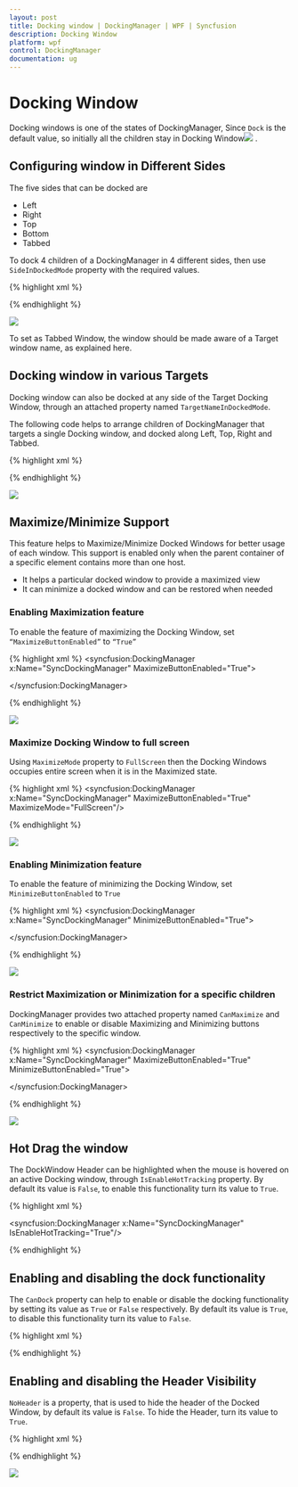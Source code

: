 ```yaml
---
layout: post
title: Docking window | DockingManager | WPF | Syncfusion
description: Docking Window
platform: wpf
control: DockingManager
documentation: ug
---
```

# Docking Window

Docking windows is one of the states of DockingManager, Since `Dock` is the default value, so initially all the children stay in Docking Window![](DockingWindow_images/DockingWindow_img1.jpeg)
.

## Configuring window in Different Sides

The five sides that can be docked are 

* Left
* Right
* Top
* Bottom
* Tabbed

To dock 4 children of a DockingManager in 4 different sides, then use `SideInDockedMode` property with the required values.

{% highlight xml %}
<ContentControl x:Name="DockingWindow1" syncfusion:DockingManager.Header="Docking Left" syncfusion:DockingManager.SideInDockedMode= "Left" />

<ContentControl x:Name="DockingWindow2" syncfusion:DockingManager.Header="Docking Top"  syncfusion:DockingManager.SideInDockedMode= "Top"/>

<ContentControl x:Name="DockingWindow3" syncfusion:DockingManager.Header="Docking Right"  syncfusion:DockingManager.SideInDockedMode= "Right"/>

<ContentControl x:Name="DockingWindow4" syncfusion:DockingManager.Header="Docking Bottom"  syncfusion:DockingManager.SideInDockedMode="Bottom" />



{% endhighlight %}

![](DockingWindow_images/DockingWindow_img2.jpeg)


To set as Tabbed Window, the window should be made aware of a Target window name, as explained here. 

## Docking window in various Targets 

Docking window can also be docked at any side of the Target Docking Window, through an attached property named `TargetNameInDockedMode`. 

The following code helps to arrange children of DockingManager that targets a single Docking window, and docked along Left, Top, Right and Tabbed.

{% highlight xml %}
<ContentControl x:Name="DockingWindow1" syncfusion:DockingManager.Header="Targeted Window" />

<ContentControl x:Name="DockingWindow2" syncfusion:DockingManager.Header="Top"  syncfusion:DockingManager.SideInDockedMode= "Top" syncfusion:DockingManager.TargetNameInDockedMode="DockingWindow1"/><!--Targeted to Docking indow1 on Top Side-->

<ContentControl x:Name="DockingWindow3" syncfusion:DockingManager.Header="Right"  syncfusion:DockingManager.SideInDockedMode= "Right" syncfusion:DockingManager.TargetNameInDockedMode="DockingWindow1"/> <!--Targeted to DockingWindow1 on Right Side-->

<ContentControl x:Name="DockingWindow4" syncfusion:DockingManager.Header="Left"  syncfusion:DockingManager.SideInDockedMode="Left" syncfusion:DockingManager.TargetNameInDockedMode="DockingWindow1"/><!--Targeted to DockingWindow1 on Left Side-->

<ContentControl x:Name="DockingWindow5" syncfusion:DockingManager.Header="Tabbed"  syncfusion:DockingManager.SideInDockedMode="Tabbed" syncfusion:DockingManager.TargetNameInDockedMode="DockingWindow1"/><!--Targeted to DockingWindow to tab-->      



{% endhighlight %}

![](DockingWindow_images/DockingWindow_img3.jpeg)


## Maximize/Minimize Support

This feature helps to Maximize/Minimize Docked Windows for better usage of each window. This support is enabled only when the parent container of a specific element contains more than one host.

* It helps a particular docked window to provide a maximized view
* It can minimize a docked window and can be restored when needed

### Enabling Maximization feature


To enable the feature of maximizing the Docking Window, set `“MaximizeButtonEnabled”` to `“True”`

{% highlight xml %}
<syncfusion:DockingManager x:Name="SyncDockingManager" MaximizeButtonEnabled="True">

<ContentControl x:Name="SolutionExplorer" syncfusion:DockingManager.Header="Solution Explorer"/>

<ContentControl x:Name="ToolBox" syncfusion:DockingManager.Header="Toolbox"/>

</syncfusion:DockingManager>



{% endhighlight %}

![](DockingWindow_images/DockingWindow_img4.jpeg)


### Maximize Docking Window to full screen

Using `MaximizeMode` property to `FullScreen` then the Docking Windows occupies entire screen when it is in the Maximized state.

{% highlight xml %}
<syncfusion:DockingManager x:Name="SyncDockingManager" MaximizeButtonEnabled="True" MaximizeMode="FullScreen"/>



{% endhighlight %}

![](DockingWindow_images/DockingWindow_img5.jpeg)


### Enabling Minimization feature

To enable the feature of minimizing the Docking Window, set `MinimizeButtonEnabled` to `True`

{% highlight xml %}
<syncfusion:DockingManager x:Name="SyncDockingManager" MinimizeButtonEnabled="True">

<ContentControl x:Name="SolutionExplorer" syncfusion:DockingManager.Header="Solution Explorer"/>

<ContentControl x:Name="ToolBox" syncfusion:DockingManager.Header="Toolbox"/>

</syncfusion:DockingManager>



{% endhighlight %}

![](DockingWindow_images/DockingWindow_img6.jpeg)

### Restrict Maximization or Minimization for a specific children

DockingManager provides two attached property named `CanMaximize` and `CanMinimize` to enable or disable Maximizing and Minimizing buttons respectively to the specific window.

{% highlight xml %}
<syncfusion:DockingManager x:Name="SyncDockingManager"  MaximizeButtonEnabled="True" MinimizeButtonEnabled="True">

<ContentControl x:Name="SolutionExplorer" syncfusion:DockingManager.Header="Solution Explorer" syncfusion:DockingManager.CanMinimize="False" />

<ContentControl x:Name="ToolBox" syncfusion:DockingManager.Header="Toolbox" syncfusion:DockingManager.CanMaximize="False"/>

</syncfusion:DockingManager>



{% endhighlight %}

![](DockingWindow_images/DockingWindow_img7.jpeg)


## Hot Drag the window

The DockWindow Header can be highlighted when the mouse is hovered on an active Docking window, through `IsEnableHotTracking` property. By default its value is `False`, to enable this functionality turn its value to `True`.

{% highlight xml %}


<syncfusion:DockingManager x:Name="SyncDockingManager" IsEnableHotTracking="True"/>





{% endhighlight %}

## Enabling and disabling the dock functionality

The `CanDock` property can help to enable or disable the docking functionality by setting its value as `True` or `False` respectively. By default its value is `True`, to disable this functionality turn its value to `False`.

{% highlight xml %}


<ContentControl syncfusion:DockingManager.CanDock="False" />





{% endhighlight %}



## Enabling and disabling the Header Visibility

`NoHeader` is a property, that is used to hide the header of the Docked Window, by default its value is `False`. To hide the Header, turn its value to `True`.

{% highlight xml %}

<ContentControl x:Name="SolutionExplorer" syncfusion:DockingManager.Header="Solution Explorer"  syncfusion:DockingManager.NoHeader="True" /> <!--NoHeader enabled to this child-->

<ContentControl x:Name="ToolBox" syncfusion:DockingManager.Header="Toolbox"/>



{% endhighlight %}

![](DockingWindow_images/DockingWindow_img8.jpeg)


